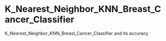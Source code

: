 # K_Nearest_Neighbor_KNN_Breast_Cancer_Classifier
 K_Nearest_Neighbor_KNN_Breast_Cancer_Classifier and its accuracy
